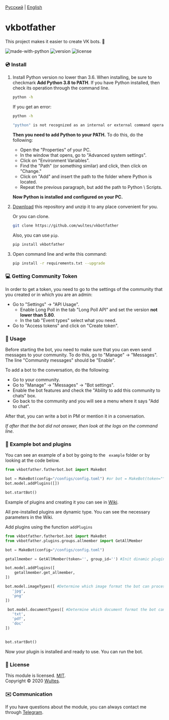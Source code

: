 [Русский](https://github.com/wultes/vkbotfather/blob/master/README.md) | [English](https://github.com/wultes/vkbotfather/blob/master/README_ENG.md)

# vkbotfather

This project makes it easier to create VK bots. 🤖

![made-with-python](https://img.shields.io/badge/Made%20with%20-Python-blue)
![version](https://img.shields.io/pypi/v/vkbotfather?color=blue)
![license](https://img.shields.io/github/license/wultes/vkbotfather)

### 💿 Install

1. Install Python version no lower than 3.6. When installing, be sure to checkmark **Add Python 3.8 to PATH**. If you have Python installed, then check its operation through the command line.

   ```bash
   python -h
   ```

   If you get an error:

   ```bash
   python -h
   
   "python" is not recognized as an internal or external command operable program or batch file.
   ```

   **Then you need to add Python to your PATH.** To do this, do the following:

   - Open the "Properties" of your PC.
   - In the window that opens, go to "Advanced system settings".
   - Click on "Environment Variables".
   - Find the "Path" (or something similar) and click, then click on "Change."
   - Click on "Add" and insert the path to the folder where Python is located.
   - Repeat the previous paragraph, but add the path to Python \ Scripts.

   **Now Python is installed and configured on your PC.**

2. [Download](https://github.com/wultes/vkbotfather/archive/master.zip) this repository and unzip it to any place convenient for you.

   Or you can clone.

   ```bash
   git clone https://github.com/wultes/vkbotfather
   ```

   Also, you can use ```pip```.

   ```bash
   pip install vkbotfather
   ```

3. Open command line and write this command:

   ```bash
   pip install -r requirements.txt --upgrade
   ```

    


### 💻 Getting Community Token

In order to get a token, you need to go to the settings of the community that you created or in which you are an admin:

- Go to "Settings" -> "API Usage".
  - Enable Long Poll in the tab "Long Poll API" and set the version **not lower than 5.80**.
  - In the tab "Event types" select what you need.
- Go to "Access tokens" and click on "Create token".



### 🚀 Usage

Before starting the bot, you need to make sure that you can even send messages to your community. To do this, go to "Manage" -> "Messages". The line "Community messages" should be "Enable".

To add a bot to the conversation, do the following:

- Go to your community.
- Go to "Manage" -> "Messages" -> "Bot settings".
- Enable the bot features and check the "Ability to add this community to chats" box.
- Go back to the community and you will see a menu where it says "Add to chat".

After that, you can write a bot in PM or mention it in a conversation.

*If after that the bot did not answer, then look at the logs on the command line.*

### 👾 Example bot and plugins

You can see an example of a bot by going to the `` example`` folder or by looking at the code below.

```python
from vkbotfather.fatherbot.bot import MakeBot

bot = MakeBot(config="/configs/config.toml") #or bot = MakeBot(token="", group_id="")
bot.model.addPlugins([])

bot.startBot() 
```

Example of plugins and creating it you can see in [Wiki](https://github.com/wultes/vkbotfather/wiki).

All pre-installed plugins are dynamic type. You can see the necessary parameters in the Wiki.

Add plugins using the function ```addPlugins```

```python
from vkbotfather.fatherbot.bot import MakeBot
from vkbotfather.plugins.groups.allmember import GetAllMember

bot = MakeBot(config="/configs/config.toml")

getallmember = GetAllMember(token='', group_id='') #Init dinamic plugin

bot.model.addPlugins([
    getallmember.get_allmember,
])

bot.model.imageTypes([ #Determine which image format the bot can process.
   'jpg',
   'png'
])

 bot.model.documentTypes([ #Determine which document format the bot can process.
   'txt',
   'pdf',
   'doc'
])
 

bot.startBot() 
```

Now your plugin is installed and ready to use. You can run the bot. 

### 📃 License

This module is licensed. [MIT](https://choosealicense.com/licenses/mit/).  
Copyright © 2020 [Wultes](https://github.com/wultes/).

### ✉️ Communication

If you have questions about the module, you can always contact me through [Telegram](https://t.me/wultes).
